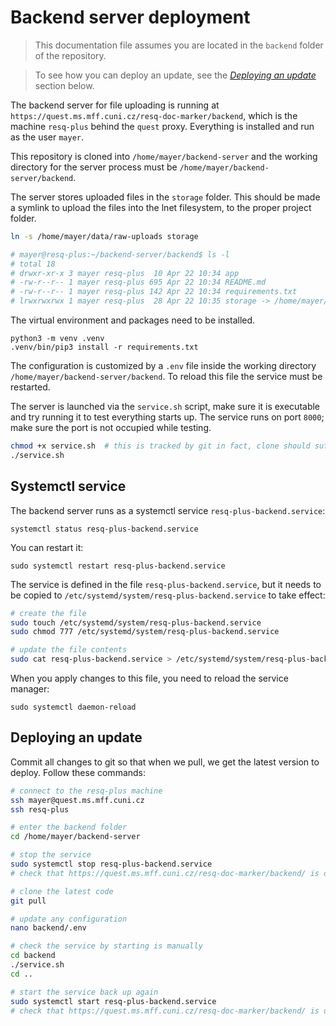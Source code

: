# Backend server deployment

> This documentation file assumes you are located in the `backend` folder of the repository.

> To see how you can deploy an update, see the [*Deploying an update*](#deploying-an-update) section below.

The backend server for file uploading is running at `https://quest.ms.mff.cuni.cz/resq-doc-marker/backend`, which is the machine `resq-plus` behind the `quest` proxy. Everything is installed and run as the user `mayer`.

This repository is cloned into `/home/mayer/backend-server` and the working directory for the server process must be `/home/mayer/backend-server/backend`.

The server stores uploaded files in the `storage` folder. This should be made a symlink to upload the files into the lnet filesystem, to the proper project folder.

```bash
ln -s /home/mayer/data/raw-uploads storage

# mayer@resq-plus:~/backend-server/backend$ ls -l
# total 18
# drwxr-xr-x 3 mayer resq-plus  10 Apr 22 10:34 app
# -rw-r--r-- 1 mayer resq-plus 695 Apr 22 10:34 README.md
# -rw-r--r-- 1 mayer resq-plus 142 Apr 22 10:34 requirements.txt
# lrwxrwxrwx 1 mayer resq-plus  28 Apr 22 10:35 storage -> /home/mayer/data/raw-uploads
```

The virtual environment and packages need to be installed.

```
python3 -m venv .venv
.venv/bin/pip3 install -r requirements.txt
```

The configuration is customized by a `.env` file inside the working directory `/home/mayer/backend-server/backend`. To reload this file the service must be restarted.

The server is launched via the `service.sh` script, make sure it is executable and try running it to test everything starts up. The service runs on port `8000`; make sure the port is not occupied while testing.

```bash
chmod +x service.sh  # this is tracked by git in fact, clone should suffice
./service.sh
```


## Systemctl service

The backend server runs as a systemctl service `resq-plus-backend.service`:

```
systemctl status resq-plus-backend.service
```

You can restart it:

```
sudo systemctl restart resq-plus-backend.service
```

The service is defined in the file `resq-plus-backend.service`, but it needs to be copied to `/etc/systemd/system/resq-plus-backend.service` to take effect:

```bash
# create the file
sudo touch /etc/systemd/system/resq-plus-backend.service
sudo chmod 777 /etc/systemd/system/resq-plus-backend.service

# update the file contents
sudo cat resq-plus-backend.service > /etc/systemd/system/resq-plus-backend.service
```

When you apply changes to this file, you need to reload the service manager:

```
sudo systemctl daemon-reload
```


## Deploying an update

Commit all changes to git so that when we pull, we get the latest version to deploy. Follow these commands:

```bash
# connect to the resq-plus machine
ssh mayer@quest.ms.mff.cuni.cz
ssh resq-plus

# enter the backend folder
cd /home/mayer/backend-server

# stop the service
sudo systemctl stop resq-plus-backend.service
# check that https://quest.ms.mff.cuni.cz/resq-doc-marker/backend/ is down

# clone the latest code
git pull

# update any configuration
nano backend/.env

# check the service by starting is manually
cd backend
./service.sh
cd ..

# start the service back up again
sudo systemctl start resq-plus-backend.service
# check that https://quest.ms.mff.cuni.cz/resq-doc-marker/backend/ is up
```
